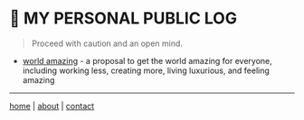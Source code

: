 # 💩 MY PERSONAL PUBLIC LOG
> Proceed with caution and an open mind.

- [world amazing](https://worldamazing.org) - a proposal to get the world amazing for everyone, including working less, creating more, living luxurious, and feeling amazing
<!--- [why is there existence?](docs/existence.md): an answer inside 
- [why humans have chins?](docs/chins.md): an answer inside-->

---
[home](https://github.com/beakbahama/log/blob/main/README.md)
| [about](/about.md)
| [contact](mailto:m@whomanatee.org) 
